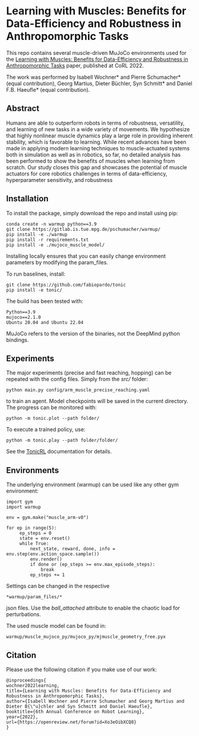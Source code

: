 # Learning with Muscles: Benefits for Data-Efficiency and Robustness in Anthropomorphic Tasks

 This repo contains several muscle-driven MuJoCo environments used for the [Learning with Muscles: Benefits for Data-Efficiency
and Robustness in Anthropomorphic Tasks](https://openreview.net/forum?id=Xo3eOibXCQ8) paper, published at CoRL 2022.

The work was performed by Isabell Wochner* and Pierre Schumacher* (equal contribution), Georg Martius, Dieter Büchler, Syn Schmitt* and Daniel F.B. Haeufle* (equal contribution).
## Abstract
Humans are able to outperform robots in terms of robustness, versatility,
and learning of new tasks in a wide variety of movements. We hypothesize that
highly nonlinear muscle dynamics play a large role in providing inherent stability,
which is favorable to learning. While recent advances have been made in applying
modern learning techniques to muscle-actuated systems both in simulation as
well as in robotics, so far, no detailed analysis has been performed to show the
benefits of muscles when learning from scratch. Our study closes this gap and
showcases the potential of muscle actuators for core robotics challenges in terms
of data-efficiency, hyperparameter sensitivity, and robustness

## Installation

To install the package, simply download the repo and install using pip:
```
conda create -n warmup python==3.9
git clone https://gitlab.is.tue.mpg.de/pschumacher/warmup/
pip install -e ./warmup
pip install -r requirements.txt
pip install -e ./mujoco_muscle_model/
```
Installing locally ensures that you can easily change environment parameters by modifying the param_files. 

To run baselines, install:

```
git clone https://github.com/fabiopardo/tonic
pip install -e tonic/
```

The build has been tested with: 
```
Python==3.9
mujoco==2.1.0
Ubuntu 20.04 and Ubuntu 22.04
```
MuJoCo refers to the version of the binaries, not the DeepMind python bindings.

## Experiments 

The major experiments (precise and fast reaching, hopping) can be repeated with the config files.
Simply from the *src/* folder:
```
python main.py config/arm_muscle_precise_reaching.yaml
```
to train an agent. Model checkpoints will be saved in the current directory. 
The progress can be monitored with:
```
python -m tonic.plot --path folder/
```
To execute a trained policy, use:
```
python -m tonic.play --path folder/folder/
```

See the [TonicRL](https://github.com/fabiopardo/tonic) documentation for details.

## Environments

The underlying environment (warmup) can be used like any other gym environment:
```
import gym
import warmup

env = gym.make("muscle_arm-v0")

for ep in range(5):
     ep_steps = 0
     state = env.reset()
     while True:
         next_state, reward, done, info = env.step(env.action_space.sample())
         env.render()
         if done or (ep_steps >= env.max_episode_steps):
             break
         ep_steps += 1

```

Settings can be changed in the respective 
```
*warmup/param_files/* 
```
json files. Use the *ball_attached* attribute to enable the chaotic load for perturbations.

The used muscle model can be found in:
```
warmup/muscle_mujoco_py/mujoco_py/mjmuscle_geometry_free.pyx
```

## Citation

Please use the following citation if you make use of our work:

```
@inproceedings{
wochner2022learning,
title={Learning with Muscles: Benefits for Data-Efficiency and Robustness in Anthropomorphic Tasks},
author={Isabell Wochner and Pierre Schumacher and Georg Martius and Dieter B{\"u}chler and Syn Schmitt and Daniel Haeufle},
booktitle={6th Annual Conference on Robot Learning},
year={2022},
url={https://openreview.net/forum?id=Xo3eOibXCQ8}
}
```
